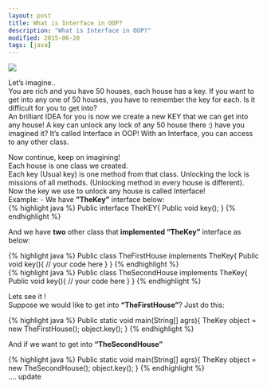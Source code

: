 ```yaml
---
layout: post
title: What is Interface in OOP?
description: "What is Interface in OOP?"
modified: 2015-06-20
tags: [java]
---
```


<img src="http://i.imgur.com/NQQTAig.png"><br>

Let’s imagine.. 
<br>
You are rich and you have 50 houses, each house has a key. If you want to get into any  one of 50 houses, you have to remember the key for each. Is it difficult for you to get into? <br>
An brilliant IDEA for you is now we create a new KEY that we can get into any house! A key can unlock any lock of any 50 house there :) have you imagined it? It’s called Interface in OOP! With an Interface, you can access to any other class.<br>

Now continue, keep on imagining!<br>
Each house is one class we created.<br>
Each key (Usual key) is one method from that class. Unlocking the lock is missions of all methods. (Unlocking method in every house is different).<br>
Now the key we use to unlock any house is called Interface! <br>
Example:  - We have  <b>”TheKey”</b> interface below:
<br>
{% highlight java %}
Public interface TheKEY{
	Public void key();
}
{% endhighlight %}


And we have <b>two</b> other class that <b>implemented “TheKey”</b> interface as below: <br>

{% highlight java %}
Public class TheFirstHouse implements TheKey{
	Public void key(){
	// your code here
	}
}
{% endhighlight %}
<br>
{% highlight java %}
Public class TheSecondHouse implements TheKey{
	Public void key(){
	// your code here
	}
}
{% endhighlight %}

Lets see it ! <br>
Suppose we would like to get into <b>“TheFirstHouse”</b>? Just do this: <br>

{% highlight java %}
Public static void main(String[] agrs){
	TheKey object = new TheFirstHouse();
	object.key();
}
{% endhighlight %}

And if we want to get into <b>“TheSecondHouse”</b> <br>

{% highlight java %}
Public static void main(String[] agrs){
	TheKey object = new TheSecondHouse();
	object.key();
}
{% endhighlight %}
<br>
.... update
<br>
<div class="fb-comments" data-href="https://www.facebook.com/photo.php?fbid=441070399399918" data-width="650" data-numposts="3" data-colorscheme="light"></div>

